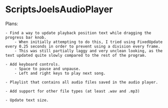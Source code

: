 # ScriptsJoelsAudioPlayer

Plans:

	- Find a way to update playback position text while dragging the progress bar knob.
		- When initially attempting to do this, I tried using FixedUpdate every 0.25 seconds in order to prevent using a division every frame.
		- This was still partially laggy and very unclean looking, as the text updated quite slowly compared to the rest of the program.

	- Add keyboard controls.
		- Space to pause and unpause.
		- Left and right keys to play next song.

	- Playlist that contains all audio files saved in the audio player.

	- Add support for other file types (at least .wav and .mp3)

	- Update text size.